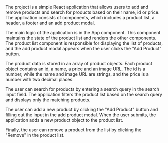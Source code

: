 The project is a simple React application that allows users to add and remove products and search for products based on their name, id or price. The application consists of components, which includes a product list, a header, a footer and an add product modal.

The main logic of the application is in the App component. This component maintains the state of the product list and renders the other components. The product list component is responsible for displaying the list of products, and the add product modal appears when the user clicks the "Add Product" button.

The product data is stored in an array of product objects. Each product object contains an id, a name, a price and an image URL. The id is a number, while the name and image URL are strings, and the price is a number with two decimal places.

The user can search for products by entering a search query in the search input field. The application filters the product list based on the search query and displays only the matching products.

The user can add a new product by clicking the "Add Product" button and filling out the input in the add product modal. When the user submits, the application adds a new product object to the product list.

Finally, the user can remove a product from the list by clicking the "Remove" in the product list.